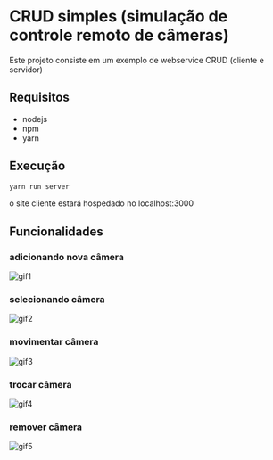 # CRUD simples (simulação de controle remoto de câmeras)

Este projeto consiste em um exemplo de webservice CRUD (cliente e servidor) 

## Requisitos

- nodejs
- npm
- yarn

## Execução

```bash
yarn run server
```
o site cliente estará hospedado no localhost:3000


## Funcionalidades

### adicionando nova câmera
![gif1](https://github.com/Ary2941/CRUD/assets/155399987/c7b92ea1-aef1-4661-991b-31874bf910fa)

### selecionando câmera
![gif2](https://github.com/Ary2941/CRUD/assets/155399987/d7ce8b13-b5d9-4ed4-af41-6735767ccaa7)

### movimentar câmera
![gif3](https://github.com/Ary2941/CRUD/assets/155399987/66daffe1-f3e3-4ef3-ace2-33e020d38786)

### trocar câmera
![gif4](https://github.com/Ary2941/CRUD/assets/155399987/f1fa870a-63e6-456d-922f-2bd9c9aa7e17)

### remover câmera
![gif5](https://github.com/Ary2941/CRUD/assets/155399987/dff2ae10-aae4-425a-823b-646754fea2dd)
